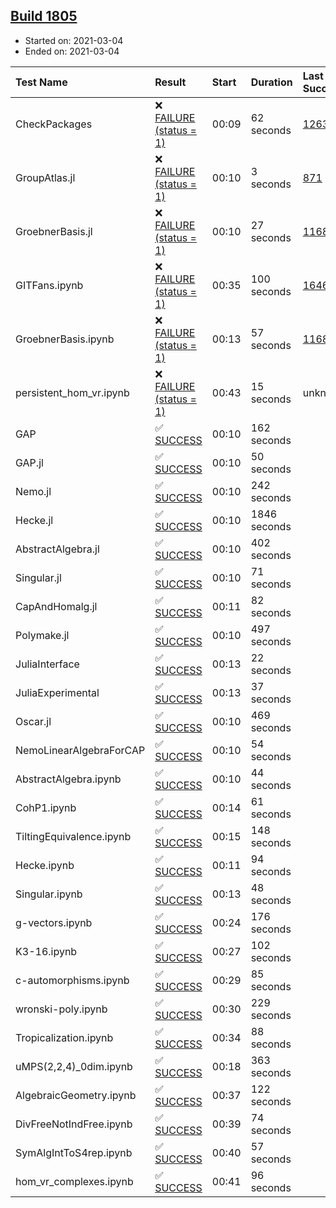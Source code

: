 ## [Build 1805](https://oscarci.mathematik.uni-kl.de/job/oscar-stable/1805/)

* Started on: 2021-03-04
* Ended on: 2021-03-04

| Test Name    | Result | Start | Duration | Last Success | First Failure |
|:-------------|:-------|:------|:---------|:-------------|:--------------|
| CheckPackages | ❌ [FAILURE (status = 1)](https://oscarci.mathematik.uni-kl.de/job/oscar-stable/1805/artifact/logs/build-1805/CheckPackages.log) | 00:09 | 62 seconds | [1263](https://oscarci.mathematik.uni-kl.de/job/oscar-stable/1263/) | [1264](https://oscarci.mathematik.uni-kl.de/job/oscar-stable/1264/) |
| GroupAtlas.jl | ❌ [FAILURE (status = 1)](https://oscarci.mathematik.uni-kl.de/job/oscar-stable/1805/artifact/logs/build-1805/GroupAtlas.jl.log) | 00:10 | 3 seconds | [871](https://oscarci.mathematik.uni-kl.de/job/oscar-stable/871/) | [872](https://oscarci.mathematik.uni-kl.de/job/oscar-stable/872/) |
| GroebnerBasis.jl | ❌ [FAILURE (status = 1)](https://oscarci.mathematik.uni-kl.de/job/oscar-stable/1805/artifact/logs/build-1805/GroebnerBasis.jl.log) | 00:10 | 27 seconds | [1168](https://oscarci.mathematik.uni-kl.de/job/oscar-stable/1168/) | [1169](https://oscarci.mathematik.uni-kl.de/job/oscar-stable/1169/) |
| GITFans.ipynb | ❌ [FAILURE (status = 1)](https://oscarci.mathematik.uni-kl.de/job/oscar-stable/1805/artifact/logs/build-1805/GITFans.ipynb.log) | 00:35 | 100 seconds | [1646](https://oscarci.mathematik.uni-kl.de/job/oscar-stable/1646/) | [1647](https://oscarci.mathematik.uni-kl.de/job/oscar-stable/1647/) |
| GroebnerBasis.ipynb | ❌ [FAILURE (status = 1)](https://oscarci.mathematik.uni-kl.de/job/oscar-stable/1805/artifact/logs/build-1805/GroebnerBasis.ipynb.log) | 00:13 | 57 seconds | [1168](https://oscarci.mathematik.uni-kl.de/job/oscar-stable/1168/) | [1169](https://oscarci.mathematik.uni-kl.de/job/oscar-stable/1169/) |
| persistent_hom_vr.ipynb | ❌ [FAILURE (status = 1)](https://oscarci.mathematik.uni-kl.de/job/oscar-stable/1805/artifact/logs/build-1805/persistent_hom_vr.ipynb.log) | 00:43 | 15 seconds | unknown | unknown |
| GAP | ✅ [SUCCESS](https://oscarci.mathematik.uni-kl.de/job/oscar-stable/1805/artifact/logs/build-1805/GAP.log) | 00:10 | 162 seconds |  |  |
| GAP.jl | ✅ [SUCCESS](https://oscarci.mathematik.uni-kl.de/job/oscar-stable/1805/artifact/logs/build-1805/GAP.jl.log) | 00:10 | 50 seconds |  |  |
| Nemo.jl | ✅ [SUCCESS](https://oscarci.mathematik.uni-kl.de/job/oscar-stable/1805/artifact/logs/build-1805/Nemo.jl.log) | 00:10 | 242 seconds |  |  |
| Hecke.jl | ✅ [SUCCESS](https://oscarci.mathematik.uni-kl.de/job/oscar-stable/1805/artifact/logs/build-1805/Hecke.jl.log) | 00:10 | 1846 seconds |  |  |
| AbstractAlgebra.jl | ✅ [SUCCESS](https://oscarci.mathematik.uni-kl.de/job/oscar-stable/1805/artifact/logs/build-1805/AbstractAlgebra.jl.log) | 00:10 | 402 seconds |  |  |
| Singular.jl | ✅ [SUCCESS](https://oscarci.mathematik.uni-kl.de/job/oscar-stable/1805/artifact/logs/build-1805/Singular.jl.log) | 00:10 | 71 seconds |  |  |
| CapAndHomalg.jl | ✅ [SUCCESS](https://oscarci.mathematik.uni-kl.de/job/oscar-stable/1805/artifact/logs/build-1805/CapAndHomalg.jl.log) | 00:11 | 82 seconds |  |  |
| Polymake.jl | ✅ [SUCCESS](https://oscarci.mathematik.uni-kl.de/job/oscar-stable/1805/artifact/logs/build-1805/Polymake.jl.log) | 00:10 | 497 seconds |  |  |
| JuliaInterface | ✅ [SUCCESS](https://oscarci.mathematik.uni-kl.de/job/oscar-stable/1805/artifact/logs/build-1805/JuliaInterface.log) | 00:13 | 22 seconds |  |  |
| JuliaExperimental | ✅ [SUCCESS](https://oscarci.mathematik.uni-kl.de/job/oscar-stable/1805/artifact/logs/build-1805/JuliaExperimental.log) | 00:13 | 37 seconds |  |  |
| Oscar.jl | ✅ [SUCCESS](https://oscarci.mathematik.uni-kl.de/job/oscar-stable/1805/artifact/logs/build-1805/Oscar.jl.log) | 00:10 | 469 seconds |  |  |
| NemoLinearAlgebraForCAP | ✅ [SUCCESS](https://oscarci.mathematik.uni-kl.de/job/oscar-stable/1805/artifact/logs/build-1805/NemoLinearAlgebraForCAP.log) | 00:10 | 54 seconds |  |  |
| AbstractAlgebra.ipynb | ✅ [SUCCESS](https://oscarci.mathematik.uni-kl.de/job/oscar-stable/1805/artifact/logs/build-1805/AbstractAlgebra.ipynb.log) | 00:10 | 44 seconds |  |  |
| CohP1.ipynb | ✅ [SUCCESS](https://oscarci.mathematik.uni-kl.de/job/oscar-stable/1805/artifact/logs/build-1805/CohP1.ipynb.log) | 00:14 | 61 seconds |  |  |
| TiltingEquivalence.ipynb | ✅ [SUCCESS](https://oscarci.mathematik.uni-kl.de/job/oscar-stable/1805/artifact/logs/build-1805/TiltingEquivalence.ipynb.log) | 00:15 | 148 seconds |  |  |
| Hecke.ipynb | ✅ [SUCCESS](https://oscarci.mathematik.uni-kl.de/job/oscar-stable/1805/artifact/logs/build-1805/Hecke.ipynb.log) | 00:11 | 94 seconds |  |  |
| Singular.ipynb | ✅ [SUCCESS](https://oscarci.mathematik.uni-kl.de/job/oscar-stable/1805/artifact/logs/build-1805/Singular.ipynb.log) | 00:13 | 48 seconds |  |  |
| g-vectors.ipynb | ✅ [SUCCESS](https://oscarci.mathematik.uni-kl.de/job/oscar-stable/1805/artifact/logs/build-1805/g-vectors.ipynb.log) | 00:24 | 176 seconds |  |  |
| K3-16.ipynb | ✅ [SUCCESS](https://oscarci.mathematik.uni-kl.de/job/oscar-stable/1805/artifact/logs/build-1805/K3-16.ipynb.log) | 00:27 | 102 seconds |  |  |
| c-automorphisms.ipynb | ✅ [SUCCESS](https://oscarci.mathematik.uni-kl.de/job/oscar-stable/1805/artifact/logs/build-1805/c-automorphisms.ipynb.log) | 00:29 | 85 seconds |  |  |
| wronski-poly.ipynb | ✅ [SUCCESS](https://oscarci.mathematik.uni-kl.de/job/oscar-stable/1805/artifact/logs/build-1805/wronski-poly.ipynb.log) | 00:30 | 229 seconds |  |  |
| Tropicalization.ipynb | ✅ [SUCCESS](https://oscarci.mathematik.uni-kl.de/job/oscar-stable/1805/artifact/logs/build-1805/Tropicalization.ipynb.log) | 00:34 | 88 seconds |  |  |
| uMPS(2,2,4)_0dim.ipynb | ✅ [SUCCESS](https://oscarci.mathematik.uni-kl.de/job/oscar-stable/1805/artifact/logs/build-1805/uMPS-2-2-4-_0dim.ipynb.log) | 00:18 | 363 seconds |  |  |
| AlgebraicGeometry.ipynb | ✅ [SUCCESS](https://oscarci.mathematik.uni-kl.de/job/oscar-stable/1805/artifact/logs/build-1805/AlgebraicGeometry.ipynb.log) | 00:37 | 122 seconds |  |  |
| DivFreeNotIndFree.ipynb | ✅ [SUCCESS](https://oscarci.mathematik.uni-kl.de/job/oscar-stable/1805/artifact/logs/build-1805/DivFreeNotIndFree.ipynb.log) | 00:39 | 74 seconds |  |  |
| SymAlgIntToS4rep.ipynb | ✅ [SUCCESS](https://oscarci.mathematik.uni-kl.de/job/oscar-stable/1805/artifact/logs/build-1805/SymAlgIntToS4rep.ipynb.log) | 00:40 | 57 seconds |  |  |
| hom_vr_complexes.ipynb | ✅ [SUCCESS](https://oscarci.mathematik.uni-kl.de/job/oscar-stable/1805/artifact/logs/build-1805/hom_vr_complexes.ipynb.log) | 00:41 | 96 seconds |  |  |
